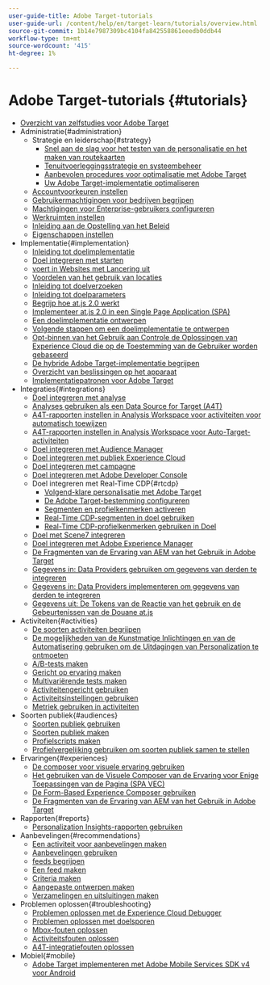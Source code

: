 ```yaml
---
user-guide-title: Adobe Target-tutorials
user-guide-url: /content/help/en/target-learn/tutorials/overview.html
source-git-commit: 1b14e7987309bc4104fa842558861eeedb0ddb44
workflow-type: tm+mt
source-wordcount: '415'
ht-degree: 1%

---
```



# Adobe Target-tutorials {#tutorials}

+ [Overzicht van zelfstudies voor Adobe Target](../overview.md)
+ Administratie{#administration}
   + Strategie en leiderschap{#strategy}
      + [Snel aan de slag voor het testen van de personalisatie en het maken van routekaarten](../strategy/create-personalization-roadmap-testing-plan.md)
      + [Tenuitvoerleggingsstrategie en systeembeheer](../dev101/1-1-implementation-strategy-sys-governance.md)
      + [Aanbevolen procedures voor optimalisatie met Adobe Target](../strategy/target-best-practices-for-optimization.md)
      + [Uw Adobe Target-implementatie optimaliseren](../strategy/optimize-your-target-implementation.md)
   + [Accountvoorkeuren instellen](../administration/set-up-account-preferences.md)
   + [Gebruikermachtigingen voor bedrijven begrijpen](../administration/understanding-enterprise-user-permissions.md)
   + [Machtigingen voor Enterprise-gebruikers configureren](../dev101/1-2-configure-ent-user-permissions.md)
   + [Werkruimten instellen](../administration/set-up-workspaces.md)
   + [Inleiding aan de Opstelling van het Beleid](../dev101/1-3-intro-to-admin-setup.md)
   + [Eigenschappen instellen](../administration/set-up-properties.md)
+ Implementatie{#implementation}
   + [Inleiding tot doelimplementatie](../dev101/2-1-intro-to-target-implementation.md)
   + [Doel integreren met starten](../dev101/3-1-target-launch.md)
   + [ voert in Websites met Lancering uit ](https://experienceleague.adobe.com/docs/launch-learn/implementing-in-websites-with-launch/index.html?lang=nl-NL)
   + [Voordelen van het gebruik van locaties](../dev101/2-2-benefits-of-locations.md)
   + [Inleiding tot doelverzoeken](../dev101/2-3-intro-to-target-requests.md)
   + [Inleiding tot doelparameters](../dev101/2-4-intro-to-target-params.md)
   + [Begrijp hoe at.js 2.0 werkt](../implementation/understanding-how-atjs-20-works.md)
   + [Implementeer at.js 2.0 in een Single Page Application (SPA)](../implementation/implement-atjs-20-in-a-single-page-application.md)
   + [Een doelimplementatie ontwerpen](../dev101/2-5-design-target-implementation.md)
   + [Volgende stappen om een doelimplementatie te ontwerpen](../dev101/2-6-next-steps-design-target-implementation.md)
   + [ Opt-binnen van het Gebruik aan Controle de Oplossingen van Experience Cloud die op de Toestemming van de Gebruiker worden gebaseerd ](https://experienceleague.adobe.com/docs/id-service/using/implementation/opt-in-service/use-opt-in-to-control-experience-cloud-activities-based-on-user-consent.html?lang=nl-NL)
   + [De hybride Adobe Target-implementatie begrijpen](../implementation/hybrid-deployment.md)
   + [Overzicht van beslissingen op het apparaat](../implementation/on-device-decisioning-overview.md)
   + [Implementatiepatronen voor Adobe Target](../implementation/implementation-patterns-for-adobe-target.md)
+ Integraties{#integrations}
   + [Doel integreren met analyse](../dev101/3-2-target-analytics.md)
   + [Analyses gebruiken als een Data Source for Target (A4T)](../integrations/use-analytics-as-a-data-source-a4t.md)
   + [A4T-rapporten instellen in Analysis Workspace voor activiteiten voor automatisch toewijzen](../integrations/set-up-a4t-reports-in-analysis-workspace-for-auto-allocate-activities.md)
   + [A4T-rapporten instellen in Analysis Workspace voor Auto-Target-activiteiten](../integrations/set-up-a4t-reports-in-analysis-workspace-for-auto-target-activities.md)
   + [Doel integreren met Audience Manager](../dev101/3-3-target-dmp.md)
   + [Doel integreren met publiek Experience Cloud](../dev101/3-4-target-exc-audiences.md)
   + [Doel integreren met campagne](../dev101/3-6-target-campaign.md)
   + [Doel integreren met Adobe Developer Console](../dev101/3-7-target-io.md)
   + Doel integreren met Real-Time CDP{#rtcdp}
      + [Volgend-klare personalisatie met Adobe Target](../integrations/rtcdp/next-hit-personalization.md)
      + [De Adobe Target-bestemming configureren](../integrations/rtcdp/configure-the-target-destination.md)
      + [Segmenten en profielkenmerken activeren](../integrations/rtcdp/activate-segments-and-profile-attributes.md)
      + [Real-Time CDP-segmenten in doel gebruiken](../integrations/rtcdp/use-rtcdp-segments-in-target.md)
      + [Real-Time CDP-profielkenmerken gebruiken in Doel](../integrations/rtcdp/use-rtcdp-profile-attributes-in-target.md)
   + [Doel met Scene7 integreren](../dev101/3-8-target-scene7.md)
   + [Doel integreren met Adobe Experience Manager](../dev101/3-5-target-aem.md)
   + [ De Fragmenten van de Ervaring van AEM van het Gebruik in Adobe Target ](https://helpx.adobe.com/experience-manager/kt/sites/using/experience-fragment-target-offer-feature-video-use.html)
   + [Gegevens in: Data Providers gebruiken om gegevens van derden te integreren](../integrations/use-data-providers-to-integrate-third-party-data.md)
   + [Gegevens in: Data Providers implementeren om gegevens van derden te integreren](../integrations/implement-data-providers-to-integrate-third-party-data.md)
   + [Gegevens uit: De Tokens van de Reactie van het gebruik en de Gebeurtenissen van de Douane at.js](../integrations/use-response-tokens-and-atjs-custom-events.md)
+ Activiteiten{#activities}
   + [De soorten activiteiten begrijpen](../activities/understanding-the-types-of-activities.md)
   + [De mogelijkheden van de Kunstmatige Inlichtingen en van de Automatisering gebruiken om de Uitdagingen van Personalization te ontmoeten](../activities/use-the-artificial-intelligence-and-automation-capabilities-to-meet-the-challenges-of-personalization.md)
   + [A/B-tests maken](../activities/create-ab-tests.md)
   + [Gericht op ervaring maken](../activities/create-experience-targeting-activities.md)
   + [Multivariërende tests maken](../activities/create-multivariate-tests.md)
   + [Activiteitengericht gebruiken](../activities/use-activity-targeting.md)
   + [Activiteitsinstellingen gebruiken](../activities/use-activity-settings.md)
   + [Metriek gebruiken in activiteiten](../activities/use-metrics-in-activities.md)
+ Soorten publiek{#audiences}
   + [Soorten publiek gebruiken](../audiences/use-audiences.md)
   + [Soorten publiek maken](../audiences/create-audiences.md)
   + [Profielscripts maken](../audiences/create-profile-scripts.md)
   + [Profielvergelijking gebruiken om soorten publiek samen te stellen](../audiences/use-profile-comparison-to-build-audiences.md)
+ Ervaringen{#experiences}
   + [De composer voor visuele ervaring gebruiken](../experiences/use-the-visual-experience-composer.md)
   + [Het gebruiken van de Visuele Composer van de Ervaring voor Enige Toepassingen van de Pagina (SPA VEC)](../experiences/use-the-visual-experience-composer-for-single-page-applications.md)
   + [De Form-Based Experience Composer gebruiken](../experiences/use-the-form-based-experience-composer.md)
   + [ De Fragmenten van de Ervaring van AEM van het Gebruik in Adobe Target ](https://helpx.adobe.com/experience-manager/kt/sites/using/experience-fragment-target-offer-feature-video-use.html)
+ Rapporten{#reports}
   + [Personalization Insights-rapporten gebruiken](../reports/use-the-personalization-insights-reports.md)
+ Aanbevelingen{#recommendations}
   + [Een activiteit voor aanbevelingen maken](../recommendations/create-a-recommendations-activity.md)
   + [Aanbevelingen gebruiken](../recommendations/use-recommendations-offers.md)
   + [feeds begrijpen](../recommendations/understanding-feeds.md)
   + [Een feed maken](../recommendations/create-a-feed.md)
   + [Criteria maken](../recommendations/create-criteria.md)
   + [Aangepaste ontwerpen maken](../recommendations/create-custom-designs.md)
   + [Verzamelingen en uitsluitingen maken](../recommendations/create-collections-and-exclusions.md)
+ Problemen oplossen{#troubleshooting}
   + [Problemen oplossen met de Experience Cloud Debugger](../troubleshooting/troubleshoot-with-the-experience-cloud-debugger.md)
   + [Problemen oplossen met doelsporen](../troubleshooting/troubleshoot-with-target-traces.md)
   + [Mbox-fouten oplossen](../dev101/4-1-troubleshoot-mbox-errors.md)
   + [Activiteitsfouten oplossen](../dev101/4-2-troubleshoot-activity-errors.md)
   + [A4T-integratiefouten oplossen](../dev101/4-3-troubleshoot-integration-errors.md)
+ Mobiel{#mobile}
   + [Adobe Target implementeren met Adobe Mobile Services SDK v4 voor Android](../mobile-v4/overview.md)
